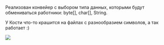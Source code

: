 Реализован конвейер с выбором типа данных, которыми будут обмениваться работники: byte[], char[], String.

У Кости что-то крашится на файлах с разнообразием символов, а так работает :)

![](https://sun9-31.userapi.com/c853516/v853516940/1a84d3/ymlsQEZ9o0U.jpg)
